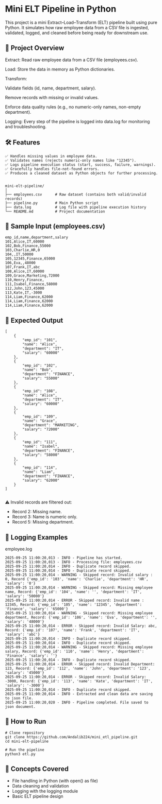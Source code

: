 # Mini ELT Pipeline in Python

This project is a mini Extract–Load–Transform (ELT) pipeline built using pure Python.
It simulates how raw employee data from a CSV file is ingested, validated, logged, and cleaned before being ready for downstream use.

## 📌 Project Overview

Extract: Read raw employee data from a CSV file (employees.csv).

Load: Store the data in memory as Python dictionaries.

Transform:

Validate fields (id, name, department, salary).

Remove records with missing or invalid values.

Enforce data quality rules (e.g., no numeric-only names, non-empty department).

Logging: Every step of the pipeline is logged into data.log for monitoring and troubleshooting.

## 🛠 Features
```
✅ Handles missing values in employee data.
✅ Validates names (rejects numeric-only names like "12345").
✅ Logs pipeline execution status (start, success, failure, warnings).
✅ Gracefully handles file-not-found errors.
✅ Produces a cleaned dataset as Python objects for further processing.


mini-elt-pipeline/
│
├── employees.csv      # Raw dataset (contains both valid/invalid records)
├── pipeline.py        # Main Python script
├── data.log           # Log file with pipeline execution history
└── README.md          # Project documentation
```

## 📑 Sample Input (employees.csv)
```
emp_id,name,department,salary
101,Alice,IT,60000
102,Bob,Finance,55000
103,Charlie,HR,0
104,,IT,50000
105,12345,Finance,65000
106,Eva,,48000
107,Frank,IT,abc
108,Alice,IT,60000
109,Grace,Marketing,72000
110,Henry,Finance,
111,Isabel,Finance,58000
112,John,123,45000
113,Kate,IT,-3000
114,Liam,Finance,62000
114,Liam,Finance,62000
114,Liam,Finance,62000
```
## 🎯 Expected Output
```aiignore
[
    {
        "emp_id": "101",
        "name": "Alice",
        "department": "IT",
        "salary": "60000"
    },
    {
        "emp_id": "102",
        "name": "Bob",
        "department": "FINANCE",
        "salary": "55000"
    },
    {
        "emp_id": "108",
        "name": "Alice",
        "department": "IT",
        "salary": "60000"
    },
    {
        "emp_id": "109",
        "name": "Grace",
        "department": "MARKETING",
        "salary": "72000"
    },
    {
        "emp_id": "111",
        "name": "Isabel",
        "department": "FINANCE",
        "salary": "58000"
    },
    {
        "emp_id": "114",
        "name": "Liam",
        "department": "FINANCE",
        "salary": "62000"
    }
]


```
⚠️ Invalid records are filtered out:

- Record 2: Missing name.
- Record 3: Name is numeric only.
- Record 5: Missing department.

## 📝 Logging Examples
employee.log
```aiignore
2025-09-25 11:00:20,013 - INFO - Pipeline has started.
2025-09-25 11:00:20,013 - INFO - Processing file: employees.csv
2025-09-25 11:00:20,014 - INFO - Duplicate record skipped.
2025-09-25 11:00:20,014 - INFO - Duplicate record skipped.
2025-09-25 11:00:20,014 - WARNING - Skipped record: Invalid salary : 0, Record {'emp_id': '103', 'name': 'Charlie', 'department': 'HR', 'salary': '0'}
2025-09-25 11:00:20,014 - WARNING - Skipped record: Missing employee name, Record: {'emp_id': '104', 'name': '', 'department': 'IT', 'salary': '50000'}
2025-09-25 11:00:20,014 - ERROR - Skipped record: Invalid name : 12345, Record: {'emp_id': '105', 'name': '12345', 'department': 'Finance', 'salary': '65000'}
2025-09-25 11:00:20,014 - WARNING - Skipped record: Missing employee department, Record: {'emp_id': '106', 'name': 'Eva', 'department': '', 'salary': '48000'}
2025-09-25 11:00:20,014 - ERROR - Skipped record: Invalid Salary: abc, Record: {'emp_id': '107', 'name': 'Frank', 'department': 'IT', 'salary': 'abc'}
2025-09-25 11:00:20,014 - INFO - Duplicate record skipped.
2025-09-25 11:00:20,014 - INFO - Duplicate record skipped.
2025-09-25 11:00:20,014 - WARNING - Skipped record: Missing employee salary, Record: {'emp_id': '110', 'name': 'Henry', 'department': 'Finance', 'salary': ''}
2025-09-25 11:00:20,014 - INFO - Duplicate record skipped.
2025-09-25 11:00:20,014 - ERROR - Skipped record: Invalid Department: 123, Record: {'emp_id': '112', 'name': 'John', 'department': '123', 'salary': '45000'}
2025-09-25 11:00:20,014 - ERROR - Skipped record: Invalid Salary: -3000, Record: {'emp_id': '113', 'name': 'Kate', 'department': 'IT', 'salary': '-3000'}
2025-09-25 11:00:20,014 - INFO - Duplicate record skipped.
2025-09-25 11:00:20,014 - INFO - Extracted and clean data are saving to json file.
2025-09-25 11:00:20,020 - INFO - Pipeline completed. File saved to json document.
```

## 🚀 How to Run
```
# Clone repository
git clone https://github.com/Andalib224/mini_etl_pipeline.git
cd mini-elt-pipeline

# Run the pipeline
python3 etl.py
```

## 📖 Concepts Covered

- File handling in Python (with open() as file)
- Data cleaning and validation
- Logging with the logging module
- Basic ELT pipeline design
